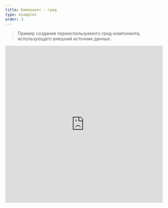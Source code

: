 ```yaml
---
title: Компонент - грид
type: examples
order: 3
---
```


> Пример создания переиспользуемого грид-компонента, использующего внешний источник данных.

<iframe width="100%" height="500" src="https://jsfiddle.net/yyx990803/xkkbfL3L/embedded/result,html,js,css" allowfullscreen="allowfullscreen" frameborder="0"></iframe>
